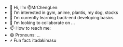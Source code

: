 - 👋 Hi, I’m @MrChengLen
- 👀 I’m interested in gym, anime, plantis, my dog, stocks
- 🌱 I’m currently learning back-end developing basics
- 💞️ I’m looking to collaborate on ...
- 📫 How to reach me: 
- 😄 Pronouns: ...
- ⚡ Fun fact: itadakimasu

<!---
MrChengLen/MrChengLen is a ✨ special ✨ repository because its `README.md` (this file) appears on your GitHub profile.
You can click the Preview link to take a look at your changes.
--->
